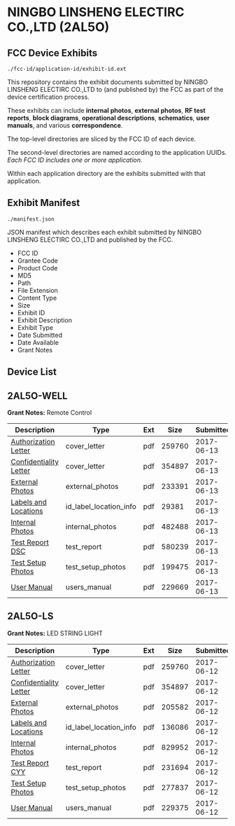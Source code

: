 # NINGBO LINSHENG ELECTIRC CO.,LTD (2AL5O)
## FCC Device Exhibits

```
./fcc-id/application-id/exhibit-id.ext
```

This repository contains the exhibit documents submitted by NINGBO LINSHENG ELECTIRC CO.,LTD to (and published by) the FCC as part of the device certification process.

These exhibits can include **internal photos**, **external photos**, **RF test reports**, **block diagrams**, **operational descriptions**, **schematics**, **user manuals**, and various **correspondence**.

The top-level directories are sliced by the FCC ID of each device.

The second-level directories are named according to the application UUIDs. *Each FCC ID includes one or more application.*

Within each application directory are the exhibits submitted with that application. 

## Exhibit Manifest

```
./manifest.json
```

JSON manifest which describes each exhibit submitted by NINGBO LINSHENG ELECTIRC CO.,LTD and published by the FCC.

- FCC ID
- Grantee Code
- Product Code
- MD5
- Path
- File Extension
- Content Type
- Size
- Exhibit ID
- Exhibit Description
- Exhibit Type
- Date Submitted
- Date Available
- Grant Notes

## Device List
## 2AL5O-WELL
**Grant Notes:** Remote Control

| Description | Type | Ext | Size | Submitted | Available |
| ----------- | ---- | --- | ---- | --------- | --------- |
| [Authorization Letter](2AL5O-WELL/3029c4ab65f1d08d64420019a6787a93/3422443.pdf) | cover_letter | pdf | 259760 | 2017-06-13 | 2017-06-13 |
| [Confidentiality Letter](2AL5O-WELL/3029c4ab65f1d08d64420019a6787a93/3422444.pdf) | cover_letter | pdf | 354897 | 2017-06-13 | 2017-06-13 |
| [External Photos](2AL5O-WELL/3029c4ab65f1d08d64420019a6787a93/3424182.pdf) | external_photos | pdf | 233391 | 2017-06-13 | 2017-06-13 |
| [Labels and Locations](2AL5O-WELL/3029c4ab65f1d08d64420019a6787a93/3424184.pdf) | id_label_location_info | pdf | 29381 | 2017-06-13 | 2017-06-13 |
| [Internal Photos](2AL5O-WELL/3029c4ab65f1d08d64420019a6787a93/3424183.pdf) | internal_photos | pdf | 482488 | 2017-06-13 | 2017-06-13 |
| [Test Report DSC](2AL5O-WELL/3029c4ab65f1d08d64420019a6787a93/3424187.pdf) | test_report | pdf | 580239 | 2017-06-13 | 2017-06-13 |
| [Test Setup Photos](2AL5O-WELL/3029c4ab65f1d08d64420019a6787a93/3424188.pdf) | test_setup_photos | pdf | 199475 | 2017-06-13 | 2017-06-13 |
| [User Manual](2AL5O-WELL/3029c4ab65f1d08d64420019a6787a93/3424189.pdf) | users_manual | pdf | 229669 | 2017-06-13 | 2017-06-13 |
## 2AL5O-LS
**Grant Notes:** LED STRING LIGHT

| Description | Type | Ext | Size | Submitted | Available |
| ----------- | ---- | --- | ---- | --------- | --------- |
| [Authorization Letter](2AL5O-LS/064864b1b028be6f8ba513255adb2647/3422443.pdf) | cover_letter | pdf | 259760 | 2017-06-12 | 2017-06-12 |
| [Confidentiality Letter](2AL5O-LS/064864b1b028be6f8ba513255adb2647/3422444.pdf) | cover_letter | pdf | 354897 | 2017-06-12 | 2017-06-12 |
| [External Photos](2AL5O-LS/064864b1b028be6f8ba513255adb2647/3422446.pdf) | external_photos | pdf | 205582 | 2017-06-12 | 2017-06-12 |
| [Labels and Locations](2AL5O-LS/064864b1b028be6f8ba513255adb2647/3422448.pdf) | id_label_location_info | pdf | 136086 | 2017-06-12 | 2017-06-12 |
| [Internal Photos](2AL5O-LS/064864b1b028be6f8ba513255adb2647/3422447.pdf) | internal_photos | pdf | 829952 | 2017-06-12 | 2017-06-12 |
| [Test Report CYY](2AL5O-LS/064864b1b028be6f8ba513255adb2647/3422451.pdf) | test_report | pdf | 231694 | 2017-06-12 | 2017-06-12 |
| [Test Setup Photos](2AL5O-LS/064864b1b028be6f8ba513255adb2647/3422452.pdf) | test_setup_photos | pdf | 277837 | 2017-06-12 | 2017-06-12 |
| [User Manual](2AL5O-LS/064864b1b028be6f8ba513255adb2647/3422453.pdf) | users_manual | pdf | 229375 | 2017-06-12 | 2017-06-12 |
